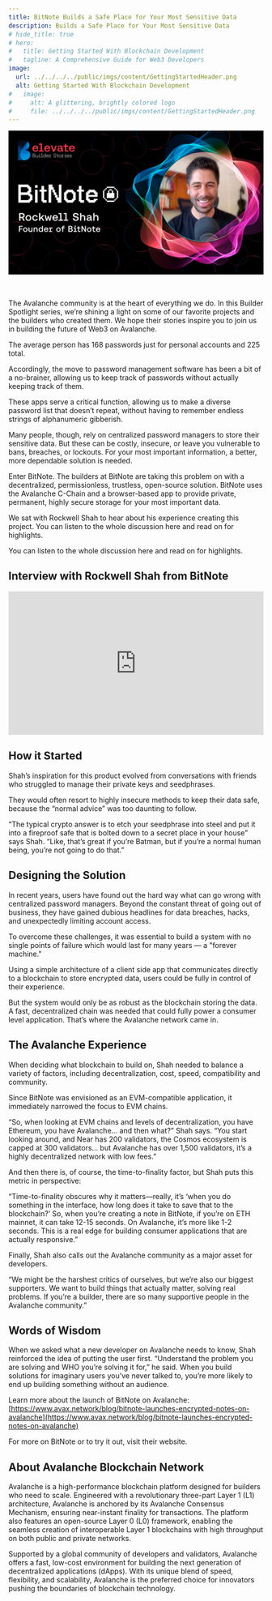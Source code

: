 ```yaml
---
title: BitNote Builds a Safe Place for Your Most Sensitive Data
description: Builds a Safe Place for Your Most Sensitive Data
# hide_title: true
# hero:
#   title: Getting Started With Blockchain Development
#   tagline: A Comprehensive Guide for Web3 Developers
image:
  url: ../../../../public/imgs/content/GettingStartedHeader.png
  alt: Getting Started With Blockchain Development
#   image:
#     alt: A glittering, brightly colored logo
#     file: ../../../../public/imgs/content/GettingStartedHeader.png
---
```


<head>
  <Astro.head>
    <meta property="og:title" content={title} />
    <meta property="og:description" content={description} />
    <meta property="og:image" content={../../../../public/imgs/content/bitNoteHero.jpg} />
  </Astro.head>
</head>

<!-- <style>
.content-panel:where(.astro-7nkwcw3z) {
    padding-top: 0px;
}
</style> -->

![Getting Started Header](../../../../public/imgs/content/bitNoteHero.jpg)

<!-- #### A Comprehensive Guide for Web3 Developers -->

<br />

The Avalanche community is at the heart of everything we do. In this Builder Spotlight series, we’re shining a light on some of our favorite projects and the builders who created them. We hope their stories inspire you to join us in building the future of Web3 on Avalanche.

The average person has 168 passwords just for personal accounts and 225 total.

Accordingly, the move to password management software has been a bit of a no-brainer, allowing us to keep track of passwords without actually keeping track of them.

These apps serve a critical function, allowing us to make a diverse password list that doesn’t repeat, without having to remember endless strings of alphanumeric gibberish.

Many people, though, rely on centralized password managers to store their sensitive data. But these can be costly, insecure, or leave you vulnerable to bans, breaches, or lockouts. For your most important information, a better, more dependable solution is needed.

Enter BitNote. The builders at BitNote are taking this problem on with a decentralized, permissionless, trustless, open-source solution. BitNote uses the Avalanche C-Chain and a browser-based app to provide private, permanent, highly secure storage for your most important data.

We sat with Rockwell Shah to hear about his experience creating this project. You can listen to the whole discussion here and read on for highlights.

You can listen to the whole discussion here and read on for highlights.

## Interview with Rockwell Shah from BitNote

<div style="position: relative; width: 100%; padding-top: 56.25%; overflow: hidden;">
  <iframe 
    src="https://www.youtube.com/embed/ukovHNdkAkQ?si=QO5CMGBnHvZs605M" 
    title="YouTube video player" 
    frameborder="0" 
    allow="accelerometer; autoplay; clipboard-write; encrypted-media; gyroscope; picture-in-picture; web-share" 
    referrerpolicy="strict-origin-when-cross-origin" 
    allowfullscreen 
    style="position: absolute; top: 0; left: 0; width: 100%; height: 100%;">
  </iframe>
</div>

## How it Started

Shah’s inspiration for this product evolved from conversations with friends who struggled to manage their private keys and seedphrases.

They would often resort to highly insecure methods to keep their data safe, because the “normal advice” was too daunting to follow.

“The typical crypto answer is to etch your seedphrase into steel and put it into a fireproof safe that is bolted down to a secret place in your house” says Shah. “Like, that’s great if you’re Batman, but if you’re a normal human being, you’re not going to do that.”

## Designing the Solution

In recent years, users have found out the hard way what can go wrong with centralized password managers. Beyond the constant threat of going out of business, they have gained dubious headlines for data breaches, hacks, and unexpectedly limiting account access.

To overcome these challenges, it was essential to build a system with no single points of failure which would last for many years — a "forever machine."

Using a simple architecture of a client side app that communicates directly to a blockchain to store encrypted data, users could be fully in control of their experience.

But the system would only be as robust as the blockchain storing the data. A fast, decentralized chain was needed that could fully power a consumer level application. That’s where the Avalanche network came in.

## The Avalanche Experience

When deciding what blockchain to build on, Shah needed to balance a variety of factors, including decentralization, cost, speed, compatibility and community.

Since BitNote was envisioned as an EVM-compatible application, it immediately narrowed the focus to EVM chains.

“So, when looking at EVM chains and levels of decentralization, you have Ethereum, you have Avalanche… and then what?” Shah says. “You start looking around, and Near has 200 validators, the Cosmos ecosystem is capped at 300 validators… but Avalanche has over 1,500 validators, it’s a highly decentralized network with low fees.”

And then there is, of course, the time-to-finality factor, but Shah puts this metric in perspective:

“Time-to-finality obscures why it matters—really, it’s ‘when you do something in the interface, how long does it take to save that to the blockchain?’ So, when you’re creating a note in BitNote, if you’re on ETH mainnet, it can take 12-15 seconds. On Avalanche, it’s more like 1-2 seconds. This is a real edge for building consumer applications that are actually responsive.”

Finally, Shah also calls out the Avalanche community as a major asset for developers.

“We might be the harshest critics of ourselves, but we’re also our biggest supporters. We want to build things that actually matter, solving real problems. If you’re a builder, there are so many supportive people in the Avalanche community.”

## Words of Wisdom

When we asked what a new developer on Avalanche needs to know, Shah reinforced the idea of putting the user first. “Understand the problem you are solving and WHO you’re solving it for,” he said. When you build solutions for imaginary users you’ve never talked to, you’re more likely to end up building something without an audience.

Learn more about the launch of BitNote on Avalanche: [https://www.avax.network/blog/bitnote-launches-encrypted-notes-on-avalanche](https://www.avax.network/blog/bitnote-launches-encrypted-notes-on-avalanche)

For more on BitNote or to try it out, visit their website.

## About Avalanche Blockchain Network

Avalanche is a high-performance blockchain platform designed for builders who need to scale. Engineered with a revolutionary three-part Layer 1 (L1) architecture, Avalanche is anchored by its Avalanche Consensus Mechanism, ensuring near-instant finality for transactions. The platform also features an open-source Layer 0 (L0) framework, enabling the seamless creation of interoperable Layer 1 blockchains with high throughput on both public and private networks.

Supported by a global community of developers and validators, Avalanche offers a fast, low-cost environment for building the next generation of decentralized applications (dApps). With its unique blend of speed, flexibility, and scalability, Avalanche is the preferred choice for innovators pushing the boundaries of blockchain technology.
